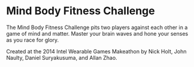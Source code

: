Mind Body Fitness Challenge
===

The Mind Body Fitness Challenge pits two players against each other in a game of mind and matter. Master your brain waves and hone your senses as you race for glory.

Created at the 2014 Intel Wearable Games Makeathon by Nick Holt, John Naulty, Daniel Suryakusuma, and Allan Zhao.
